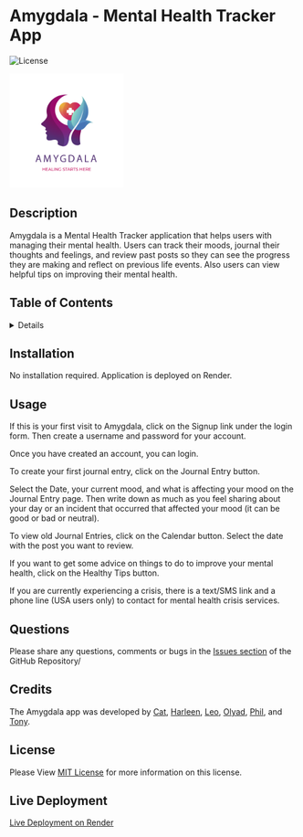 # Amygdala - Mental Health Tracker App

![License](https://img.shields.io/badge/License-MIT-yellow.svg)

<img src="./client/src/assets/logo/amygdala_logo.png" alt="Amygdala Logo" width="200" height="200">

## Description

Amygdala is a Mental Health Tracker application that helps users with managing their mental health. Users can track their moods, journal their thoughts and feelings, and review past posts so they can see the progress they are making and reflect on previous life events. Also users can view helpful tips on improving their mental health.

## Table of Contents
<details>
<ol>
<li><a href="#installation">Installation</a></li>
<li><a href="#usage">Usage</a></li>
<li><a href="#questions">Questions</a></li>
<li><a href="#credits">Credits</a></li>
<li><a href="#license">License</a></li>
</ol>
</details>

## Installation<a id="installation"></a>

No installation required. Application is deployed on Render.

## Usage<a id="usage"></a>

If this is your first visit to Amygdala, click on the Signup link under the login form. Then create a username and password for your account.

Once you have created an account, you can login.

To create your first journal entry, click on the Journal Entry button.

Select the Date, your current mood, and what is affecting your mood on the Journal Entry page. Then write down as much as you feel sharing about your day or an incident that occurred that affected your mood (it can be good or bad or neutral).

To view old Journal Entries, click on the Calendar button. Select the date with the post you want to review.

If you want to get some advice on things to do to improve your mental health, click on the Healthy Tips button.

If you are currently experiencing a crisis, there is a text/SMS link and a phone line (USA users only) to contact for mental health crisis services.

## Questions<a id="questions"></a>

Please share any questions, comments or bugs in the <a href="https://github.com/ChinaCat1998/Amygdala-App/issues">Issues section</a> of the GitHub Repository/

## Credits<a id="credits"></a>

The Amygdala app was developed by <a href="https://github.com/ChinaCat1998">Cat</a>, <a href="https://github.com/Harleenkahlon11">Harleen</a>,
<a href="https://github.com/Leo-webdev7">Leo</a>, <a href="https://github.com/thymetime">Olyad</a>, <a href="https://github.com/PhilipMcF">Phil</a>, and <a href="https://github.com/sketchyTK">Tony</a>.

## License
Please View <a href="https://github.com/ChinaCat1998/Amygdala-App?tab=MIT-1-ov-file">MIT License</a> for more information on this license.

## Live Deployment

<a href="#">Live Deployment on Render</a>